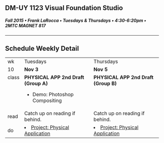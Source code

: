 ## DM-UY 1123 Visual Foundation Studio
##### Fall 2015 • Frank LaRocca • Tuesdays & Thursdays • 4:30-6:20pm • 2MTC MAGNET 817 
---
## Schedule Weekly Detail

<table>
<tr>
<td>wk</td>
<td>Tuesdays</td>
<td>Thursdays</td>
</tr>
<tr>
  <td valign="top">10</td>
  <td valign="top" width="48%"><strong>Nov 3</strong></td>
  <td valign="top" width="48%"><strong>Nov 5</strong></td>
</tr>

<!-- class -->
<tr>
<td valign="top">class</td>
<td valign="top">
  <strong>PHYSICAL APP 2nd Draft (Group A)</strong><br>
  <ul>
    <li>Demo: Photoshop Compositing</li>
  </ul>
</td>
<td valign="top">
  <strong>PHYSICAL APP 2nd Draft (Group B)</strong><br>
</td>

</tr>

<!-- reading -->
<tr>
  <td>read</td>
  <td valign="top">Catch up on reading if behind.</ul>
  
  </td>
  <td valign="top">Catch up on reading if behind.</td>
</tr>

<!-- do -->
<tr>
  <td>do</td>
  <td valign="top">
    <li><a href="../projects/project_pa.md">Project: Physical Application</a></li>
  </td>
  <td valign="top" >
    <li><a href="../projects/project_pa.md">Project: Physical Application</a></li>
  </td>
</tr>
</table>








